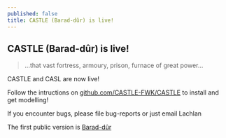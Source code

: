 ```yaml
---
published: false
title: CASTLE (Barad-dûr) is live!
---
```

## CASTLE (Barad-dûr) is live!

>  ...that vast fortress, armoury, prison, furnace of great power...

CASTLE and CASL are now live!

Follow the intructions on [github.com/CASTLE-FWK/CASTLE](github.com/CASTLE-FWK/CASTLE) to install and get modelling!

If you encounter bugs, please file bug-reports or just email Lachlan


The first public version is [Barad-dûr](https://en.wikipedia.org/wiki/Barad-d%C3%BBr)